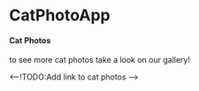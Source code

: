 <HTML>
  <body>
<h1> CatPhotoApp </h1>
<h4> Cat Photos </h4>
<p> to see more cat photos take a look on our gallery!</p>
<--!TODO:Add link to cat photos -->